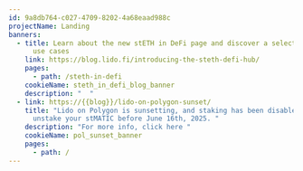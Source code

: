 ```yaml
---
id: 9a8db764-c027-4709-8202-4a68eaad988c
projectName: Landing
banners:
  - title: Learn about the new stETH in DeFi page and discover a selection of DeFi
      use cases
    link: https://blog.lido.fi/introducing-the-steth-defi-hub/
    pages:
      - path: /steth-in-defi
    cookieName: steth_in_defi_blog_banner
    description: "  "
  - link: https://{{blog}}/lido-on-polygon-sunset/
    title: "Lido on Polygon is sunsetting, and staking has been disabled. Please
      unstake your stMATIC before June 16th, 2025. "
    description: "For more info, click here "
    cookieName: pol_sunset_banner
    pages:
      - path: /
---
```

